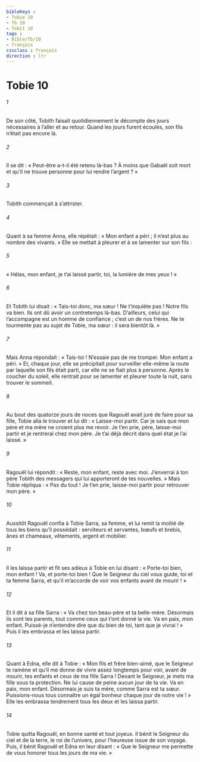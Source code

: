 ```yaml
---
bibleKeys : 
- Tobie 10
- Tb 10
- Tobit 10
tags : 
- Bible/Tb/10
- français
cssclass : français
direction : ltr
---
```


# Tobie 10

###### 1
De son côté, Tobith faisait quotidiennement le décompte des jours nécessaires à l’aller et au retour. Quand les jours furent écoulés, son fils n’était pas encore là.
###### 2
Il se dit : « Peut-être a-t-il été retenu là-bas ? À moins que Gabaël soit mort et qu’il ne trouve personne pour lui rendre l’argent ? »
###### 3
Tobith commençait à s’attrister.
###### 4
Quant à sa femme Anna, elle répétait : « Mon enfant a péri ; il n’est plus au nombre des vivants. » Elle se mettait à pleurer et à se lamenter sur son fils :
###### 5
« Hélas, mon enfant, je t’ai laissé partir, toi, la lumière de mes yeux ! »
###### 6
Et Tobith lui disait : « Tais-toi donc, ma sœur ! Ne t’inquiète pas ! Notre fils va bien. Ils ont dû avoir un contretemps là-bas. D’ailleurs, celui qui l’accompagne est un homme de confiance ; c’est un de nos frères. Ne te tourmente pas au sujet de Tobie, ma sœur : il sera bientôt là. »
###### 7
Mais Anna répondait : « Tais-toi ! N’essaie pas de me tromper. Mon enfant a péri. » Et, chaque jour, elle se précipitait pour surveiller elle-même la route par laquelle son fils était parti, car elle ne se fiait plus à personne. Après le coucher du soleil, elle rentrait pour se lamenter et pleurer toute la nuit, sans trouver le sommeil.
###### 8
Au bout des quatorze jours de noces que Ragouël avait juré de faire pour sa fille, Tobie alla le trouver et lui dit : « Laisse-moi partir. Car je sais que mon père et ma mère ne croient plus me revoir. Je t’en prie, père, laisse-moi partir et je rentrerai chez mon père. Je t’ai déjà décrit dans quel état je l’ai laissé. »
###### 9
Ragouël lui répondit : « Reste, mon enfant, reste avec moi. J’enverrai à ton père Tobith des messagers qui lui apporteront de tes nouvelles. » Mais Tobie répliqua : « Pas du tout ! Je t’en prie, laisse-moi partir pour retrouver mon père. »
###### 10
Aussitôt Ragouël confia à Tobie Sarra, sa femme, et lui remit la moitié de tous les biens qu’il possédait : serviteurs et servantes, bœufs et brebis, ânes et chameaux, vêtements, argent et mobilier.
###### 11
Il les laissa partir et fit ses adieux à Tobie en lui disant : « Porte-toi bien, mon enfant ! Va, et porte-toi bien ! Que le Seigneur du ciel vous guide, toi et ta femme Sarra, et qu’il m’accorde de voir vos enfants avant de mourir ! »
###### 12
Et il dit à sa fille Sarra : « Va chez ton beau-père et ta belle-mère. Désormais ils sont tes parents, tout comme ceux qui t’ont donné la vie. Va en paix, mon enfant. Puissé-je n’entendre dire que du bien de toi, tant que je vivrai ! » Puis il les embrassa et les laissa partir.
###### 13
Quant à Edna, elle dit à Tobie : « Mon fils et frère bien-aimé, que le Seigneur te ramène et qu’il me donne de vivre assez longtemps pour voir, avant de mourir, tes enfants et ceux de ma fille Sarra ! Devant le Seigneur, je mets ma fille sous ta protection. Ne lui cause de peine aucun jour de ta vie. Va en paix, mon enfant. Désormais je suis ta mère, comme Sarra est ta sœur. Puissions-nous tous connaître un égal bonheur chaque jour de notre vie ! » Elle les embrassa tendrement tous les deux et les laissa partir.
###### 14
Tobie quitta Ragouël, en bonne santé et tout joyeux. Il bénit le Seigneur du ciel et de la terre, le roi de l’univers, pour l’heureuse issue de son voyage. Puis, il bénit Ragouël et Edna en leur disant : « Que le Seigneur me permette de vous honorer tous les jours de ma vie. »
